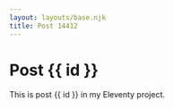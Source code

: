 ```yaml
---
layout: layouts/base.njk
title: Post 14412
---
```


# Post {{ id }}

This is post {{ id }} in my Eleventy project.
